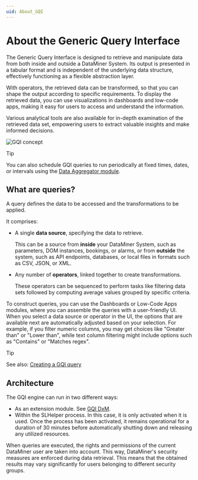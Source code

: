 ```yaml
---
uid: About_GQI
---
```


# About the Generic Query Interface

The Generic Query Interface is designed to retrieve and manipulate data from both inside and outside a DataMiner System. Its output is presented in a tabular format and is independent of the underlying data structure, effectively functioning as a flexible abstraction layer.

With operators, the retrieved data can be transformed, so that you can shape the output according to specific requirements. To display the retrieved data, you can use visualizations in dashboards and low-code apps, making it easy for users to access and understand the information.

Various analytical tools are also available for in-depth examination of the retrieved data set, empowering users to extract valuable insights and make informed decisions.

![GQI concept](~/dataminer/images/gqi_concept.png)

> [!TIP]
> You can also schedule GQI queries to run periodically at fixed times, dates, or intervals using the [Data Aggregator module](xref:Data_Aggregator_DxM).

## What are queries?

A query defines the data to be accessed and the transformations to be applied.

It comprises:

- A single **data source**, specifying the data to retrieve.

  This can be a source from **inside** your DataMiner System, such as parameters, DOM instances, bookings, or alarms, or from **outside** the system, such as API endpoints, databases, or local files in formats such as CSV, JSON, or XML.

- Any number of **operators**, linked together to create transformations.

  These operators can be sequenced to perform tasks like filtering data sets followed by computing average values grouped by specific criteria.

To construct queries, you can use the Dashboards or Low-Code Apps modules, where you can assemble the queries with a user-friendly UI. When you select a data source or operator in the UI, the options that are available next are automatically adjusted based on your selection. For example, if you filter numeric columns, you may get choices like "Greater than" or "Lower than", while text column filtering might include options such as "Contains" or "Matches regex".

> [!TIP]
> See also: [Creating a GQI query](xref:Creating_GQI_query)

## Architecture

The GQI engine can run in two different ways:

- As an extension module. See [GQI DxM](xref:GQI_DxM).
- Within the SLHelper process. In this case, it is only activated when it is used. Once the process has been activated, it remains operational for a duration of 30 minutes before automatically shutting down and releasing any utilized resources.

When queries are executed, the rights and permissions of the current DataMiner user are taken into account. This way, DataMiner's security measures are enforced during data retrieval. This means that the obtained results may vary significantly for users belonging to different security groups.

